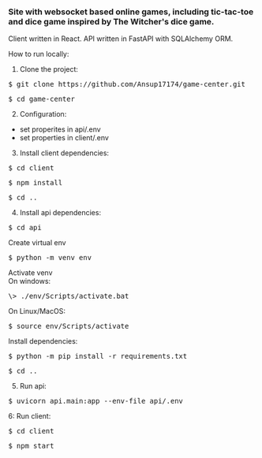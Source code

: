 <h3>Site with websocket based online games, including tic-tac-toe and dice game inspired by The Witcher's dice game.</h3>
Client written in React.
API written in FastAPI with SQLAlchemy ORM.

How to run locally:

1. Clone the project:
<pre>$ git clone https://github.com/Ansup17174/game-center.git</pre>
<pre>$ cd game-center</pre>


2. Configuration:
  - set properites in api/.env
  - set properties in client/.env

3. Install client dependencies:
<pre>$ cd client</pre>
<pre>$ npm install</pre>
<pre>$ cd ..</pre>

4. Install api dependencies:
<pre>$ cd api</pre>
Create virtual env
<pre>$ python -m venv env</pre>
Activate venv
</br>
On windows:
<pre>\> ./env/Scripts/activate.bat</pre>
On Linux/MacOS:
<pre>$ source env/Scripts/activate</pre>
Install dependencies:
<pre>$ python -m pip install -r requirements.txt</pre>
<pre>$ cd ..</pre>

5. Run api:
<pre>$ uvicorn api.main:app --env-file api/.env</pre>

6: Run client:
<pre>$ cd client</pre>
<pre>$ npm start</pre>
